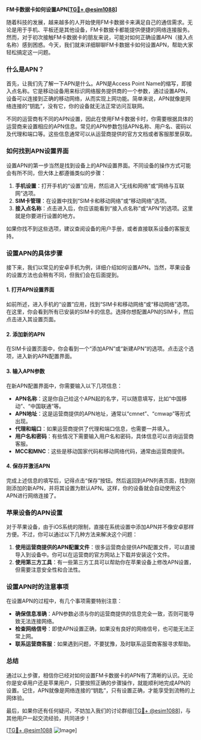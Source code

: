 **FM卡数据卡如何设置APN[[TG💪+ @esim1088](https://t.me/s/esim1088)]**

随着科技的发展，越来越多的人开始使用FM卡数据卡来满足自己的通信需求。无论是用于手机、平板还是其他设备，FM卡数据卡都能提供便捷的网络连接服务。然而，对于初次接触FM卡数据卡的朋友来说，可能对如何正确设置APN（接入点名称）感到困惑。今天，我们就来详细聊聊FM卡数据卡如何设置APN，帮助大家轻松搞定这一问题。

### 什么是APN？

首先，让我们先了解一下APN是什么。APN是Access Point Name的缩写，即接入点名称。它是移动设备用来标识网络服务提供商的一个参数，通过设置APN，设备可以连接到正确的移动网络，从而实现上网功能。简单来说，APN就像是网络连接的“钥匙”，没有它，你的设备就无法正常访问互联网。

不同的运营商有不同的APN设置，因此在使用FM卡数据卡时，你需要根据具体的运营商来设置相应的APN信息。常见的APN参数包括APN名称、用户名、密码以及代理和端口等。这些信息通常可以从运营商提供的官方文档或者客服那里获取。

### 如何找到APN设置界面

设置APN的第一步当然是找到设备上的APN设置界面。不同设备的操作方式可能会有所不同，但大体上都遵循类似的步骤：

1. **手机设置**：打开手机的“设置”应用，然后进入“无线和网络”或“网络与互联网”选项。
2. **SIM卡管理**：在设置中找到“SIM卡和移动网络”或“移动网络”选项。
3. **接入点名称**：点击进入后，你应该能看到“接入点名称”或“APN”的选项。这里就是你要进行设置的地方。

如果你找不到这些选项，建议查阅设备的用户手册，或者直接联系设备的客服支持。

### 设置APN的具体步骤

接下来，我们以常见的安卓手机为例，详细介绍如何设置APN。当然，苹果设备的设置方法也会稍有不同，但我们会在后面提到。

#### 1. 打开APN设置界面

如前所述，进入手机的“设置”应用，找到“SIM卡和移动网络”或“移动网络”选项。在这里，你会看到所有已安装的SIM卡的信息。选择你想配置APN的SIM卡，然后点击进入其设置页面。

#### 2. 添加新的APN

在SIM卡设置页面中，你会看到一个“添加APN”或“新建APN”的选项。点击这个选项，进入新的APN配置界面。

#### 3. 输入APN参数

在新APN配置界面中，你需要输入以下几项信息：

- **APN名称**：这是你自己给这个APN起的名字，可以随意填写，比如“中国移动”、“中国联通”等。
- **APN地址**：这是运营商提供的APN地址，通常以“cmnet”、“cmwap”等形式出现。
- **代理和端口**：如果运营商提供了代理和端口信息，也需要一并填入。
- **用户名和密码**：有些情况下需要输入用户名和密码，具体信息可以咨询运营商客服。
- **MCC和MNC**：这些是移动国家代码和移动网络代码，通常由运营商提供。

#### 4. 保存并激活APN

完成上述信息的填写后，记得点击“保存”按钮。然后返回到APN列表页面，找到刚刚添加的新APN，并将其设置为默认APN。这样，你的设备就会自动使用这个APN进行网络连接了。

### 苹果设备的APN设置

对于苹果设备，由于iOS系统的限制，直接在系统设置中添加APN并不像安卓那样方便。不过，你可以通过以下几种方法来解决这个问题：

1. **使用运营商提供的APN配置文件**：很多运营商会提供APN配置文件，可以直接导入到设备中。你可以在运营商的官方网站上下载并安装这个文件。
2. **使用第三方工具**：有一些第三方工具可以帮助你在苹果设备上修改APN设置，但需要注意安全性和合法性。

### 设置APN时的注意事项

在设置APN的过程中，有几个事项需要特别注意：

- **确保信息准确**：APN参数必须与你的运营商提供的信息完全一致，否则可能导致无法连接网络。
- **检查网络信号**：即使APN设置正确，如果没有良好的网络信号，也可能无法正常上网。
- **联系运营商客服**：如果遇到问题，不要犹豫，及时联系运营商客服寻求帮助。

### 总结

通过以上步骤，相信你已经对如何设置FM卡数据卡的APN有了清晰的认识。无论你是安卓用户还是苹果用户，只要按照正确的步骤操作，就能顺利地完成APN的设置。记住，APN就像是网络连接的“钥匙”，只有设置正确，才能享受到流畅的上网体验。

最后，如果你还有任何疑问，不妨加入我们的讨论群组[[TG💪+ @esim1088](https://t.me/s/esim1088)]，与其他用户一起交流经验，共同进步！

[[TG💪+ @esim1088](https://t.me/s/esim1088) ![Image](https://i.postimg.cc/4NQfJmqS/Snipaste-2025-05-13-00-14-12.png)]